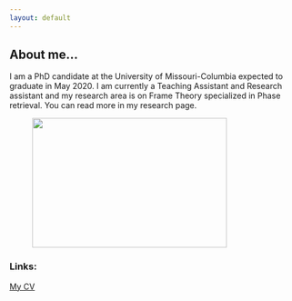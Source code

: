 ```yaml
---
layout: default
---
```

 

## About me...

I am a PhD candidate at the University of Missouri-Columbia expected to graduate in May 2020. I am currently a Teaching Assistant and Research assistant and my research area is on Frame Theory specialized in Phase retrieval. You can read more in my research page. 

<!-- wp:image {"id":81,"width":342,"height":228,"sizeSlug":"large"} -->
<figure class="wp-block-image size-large is-resized"><img src="Pic.png" alt="" class="wp-image-81" width="342" height="228"/></figure>
<!-- /wp:image -->

### Links:

[My CV](https://dorigh.github.io/resume/)










